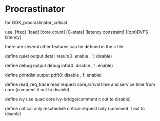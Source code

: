 # Procrastinator

for GGK_procrastinator_critical

use: [freq] [load] [core count] [C-state] [latency constraint] [(opt)DVFS latency]

there are several other features can be defined in the c file

define quiet output detail result(0: enable , 1: disable)

define debug output debug info(0: disable , 1: enable)

define printdist output pdf(0: disable , 1: enable)

define read_req_trace read request core,arrival time and service time from core (comment it out to disable)

define ivy use quad core ivy-bridge(comment it out to disable)

define critical only reschedule critical request only (comment it out to disable)

